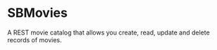 # SBMovies
A REST movie catalog that allows you create, read, update and delete records of movies. 
